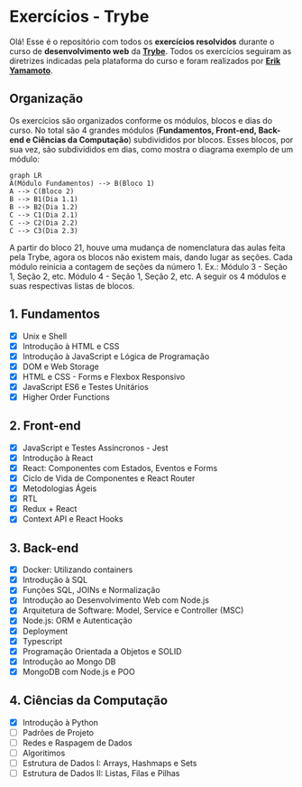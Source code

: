 # Exercícios - Trybe

Olá! Esse é o repositório com todos os **exercícios resolvidos** durante o curso de **desenvolvimento web** da **[Trybe](https://www.betrybe.com/)**. Todos os exercícios seguiram as diretrizes indicadas pela plataforma do curso e foram realizados por **[Erik Yamamoto](https://www.linkedin.com/in/erikyamamoto/)**.

## Organização

Os exercícios são organizados conforme os módulos, blocos e dias do curso. No total são 4 grandes módulos (**Fundamentos, Front-end, Back-end e Ciências da Computação**) subdivididos por blocos. Esses blocos, por sua vez, são subdivididos em dias, como mostra o diagrama exemplo de um módulo:

```mermaid
graph LR
A(Módulo Fundamentos) --> B(Bloco 1)
A --> C(Bloco 2)
B --> B1(Dia 1.1)
B --> B2(Dia 1.2)
C --> C1(Dia 2.1)
C --> C2(Dia 2.2)
C --> C3(Dia 2.3)
```
A partir do bloco 21, houve uma mudança de nomenclatura das aulas feita pela Trybe, agora os blocos não existem mais, dando lugar as seções. Cada módulo reinicia a contagem de seções da número 1. Ex.: Módulo 3 - Seção 1, Seção 2, etc. Módulo 4 - Seção 1, Seção 2, etc.
A seguir os 4 módulos e suas respectivas listas de blocos.

## 1. Fundamentos
 - [x] Unix e Shell
 - [x] Introdução à HTML e CSS
 - [x] Introdução à JavaScript e Lógica de Programação
 - [x] DOM e Web Storage
 - [x] HTML e CSS - Forms e Flexbox Responsivo
 - [x] JavaScript ES6 e Testes Unitários
 - [x] Higher Order Functions

## 2. Front-end
 - [x] JavaScript e Testes Assíncronos - Jest
 - [x] Introdução à React
 - [x] React: Componentes com Estados, Eventos e Forms
 - [x] Ciclo de Vida de Componentes e React Router
 - [x] Metodologias Ágeis
 - [x] RTL 
 - [x] Redux + React
 - [x] Context API e React Hooks

## 3. Back-end
 - [x] Docker: Utilizando containers
 - [x] Introdução à SQL
 - [x] Funções SQL, JOINs e Normalização
 - [x] Introdução ao Desenvolvimento Web com Node.js
 - [x] Arquitetura de Software: Model, Service e Controller (MSC)
 - [x] Node.js: ORM e Autenticação
 - [x] Deployment
 - [x] Typescript
 - [x] Programação Orientada a Objetos e SOLID
 - [x] Introdução ao Mongo DB
 - [x] MongoDB com Node.js e POO

## 4. Ciências da Computação
 - [x] Introdução à Python
 - [ ] Padrões de Projeto
 - [ ] Redes e Raspagem de Dados
 - [ ] Algoritimos
 - [ ] Estrutura de Dados I: Arrays, Hashmaps e Sets
 - [ ] Estrutura de Dados II: Listas, Filas e Pilhas
